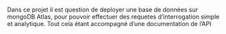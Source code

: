 Dans ce projet il est question de deployer une base de données sur mongoDB Atlas, pour pouvoir effectuer des requetes d’interrogation simple et analytique. Tout cela étant accompagné d’une documentation de l’API
